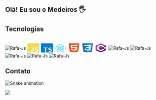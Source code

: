 ## Olá! Eu sou o Medeiros 🖐️


  ## Tecnologias

<div style="display: inline_block"><br>
    <img align="center" alt="Rafa-Js" height="30" width="40" src="https://icongr.am/devicon/python-original.svg?size=148&color=currentColor ">
  <img align="center" alt="Rafa-Js" height="30" width="40" src="https://raw.githubusercontent.com/devicons/devicon/master/icons/javascript/javascript-plain.svg">
  <img align="center" alt="Rafa-Ts" height="30" width="40" src="https://raw.githubusercontent.com/devicons/devicon/master/icons/typescript/typescript-plain.svg">
  <img align="center" alt="Rafa-React" height="30" width="40" src="https://raw.githubusercontent.com/devicons/devicon/master/icons/react/react-original.svg">
  <img align="center" alt="Rafa-HTML" height="30" width="40" src="https://raw.githubusercontent.com/devicons/devicon/master/icons/html5/html5-original.svg">
  <img align="center" alt="Rafa-CSS" height="30" width="40" src="https://raw.githubusercontent.com/devicons/devicon/master/icons/css3/css3-original.svg">
  <img align="center" alt="Rafa-Python" height="30" width="40" src="https://raw.githubusercontent.com/devicons/devicon/master/icons/csharp/csharp-original.svg">
<img align="center" alt="Rafa-Js" height="30" width="40" src="https://icongr.am/devicon/mysql-original.svg?size=148&color=currentColor ">
 <img align="center" alt="Rafa-Js" height="30" width="40" src="https://icongr.am/devicon/pycharm-original.svg?size=148&color=currentColor ">
  <img align="center" alt="Rafa-Js" height="30" width="40" src="https://icongr.am/devicon/visualstudio-plain.svg?size=148&color=currentColor ">
   <img align="center" alt="Rafa-Js" height="30" width="40" src="https://icongr.am/devicon/windows8-original.svg?size=148&color=currentColor ">
     <img align="center" alt="Rafa-Js" height="30" width="40" src="https://icongr.am/devicon/android-original-wordmark.svg?size=128&color=currentColor ">
   
</div>

  ## Contato
 
<div> 

![Snake animation](https://github.com/Medeirosvig/Medeirosvig/blob/output/github-contribution-grid-snake.svg)




<a href = "mailto:medeirosvig@gmail.com"><img src="https://img.shields.io/badge/-Gmail-%23333?style=for-the-badge&logo=gmail&logoColor=white" target="_blank"></a>
 
</div>
